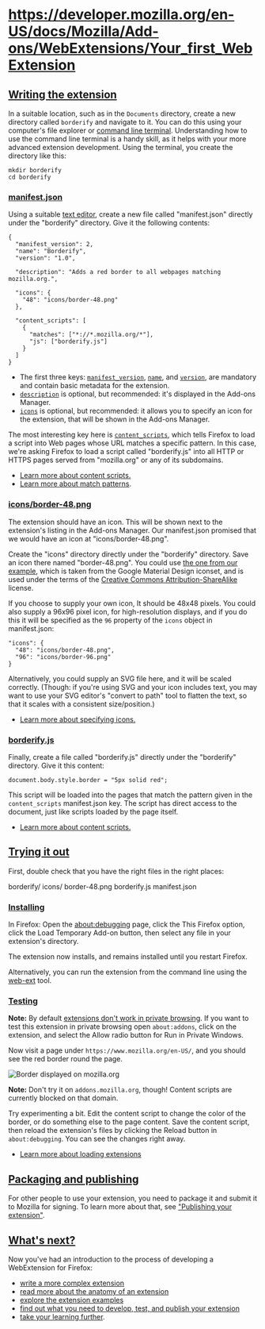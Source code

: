 # https://developer.mozilla.org/en-US/docs/Mozilla/Add-ons/WebExtensions/Your_first_WebExtension

## [Writing the extension](#writing_the_extension)

In a suitable location, such as in the `Documents` directory, create a new directory called `borderify` and navigate to it. You can do this using your computer's file explorer or [command line terminal](https://developer.mozilla.org/en-US/docs/Learn_web_development/Getting_started/Environment_setup/Command_line). Understanding how to use the command line terminal is a handy skill, as it helps with your more advanced extension development. Using the terminal, you create the directory like this:

    mkdir borderify
    cd borderify
    

### [manifest.json](#manifest.json)

Using a suitable [text editor](https://developer.mozilla.org/en-US/docs/Learn_web_development/Howto/Tools_and_setup/Available_text_editors), create a new file called "manifest.json" directly under the "borderify" directory. Give it the following contents:

    {
      "manifest_version": 2,
      "name": "Borderify",
      "version": "1.0",
    
      "description": "Adds a red border to all webpages matching mozilla.org.",
    
      "icons": {
        "48": "icons/border-48.png"
      },
    
      "content_scripts": [
        {
          "matches": ["*://*.mozilla.org/*"],
          "js": ["borderify.js"]
        }
      ]
    }
    

*   The first three keys: [`manifest_version`](https://developer.mozilla.org/en-US/docs/Mozilla/Add-ons/WebExtensions/manifest.json/manifest_version), [`name`](https://developer.mozilla.org/en-US/docs/Mozilla/Add-ons/WebExtensions/manifest.json/name), and [`version`](https://developer.mozilla.org/en-US/docs/Mozilla/Add-ons/WebExtensions/manifest.json/version), are mandatory and contain basic metadata for the extension.
*   [`description`](https://developer.mozilla.org/en-US/docs/Mozilla/Add-ons/WebExtensions/manifest.json/description) is optional, but recommended: it's displayed in the Add-ons Manager.
*   [`icons`](https://developer.mozilla.org/en-US/docs/Mozilla/Add-ons/WebExtensions/manifest.json/icons) is optional, but recommended: it allows you to specify an icon for the extension, that will be shown in the Add-ons Manager.

The most interesting key here is [`content_scripts`](https://developer.mozilla.org/en-US/docs/Mozilla/Add-ons/WebExtensions/manifest.json/content_scripts), which tells Firefox to load a script into Web pages whose URL matches a specific pattern. In this case, we're asking Firefox to load a script called "borderify.js" into all HTTP or HTTPS pages served from "mozilla.org" or any of its subdomains.

*   [Learn more about content scripts.](https://developer.mozilla.org/en-US/docs/Mozilla/Add-ons/WebExtensions/Content_scripts)
*   [Learn more about match patterns](https://developer.mozilla.org/en-US/docs/Mozilla/Add-ons/WebExtensions/Match_patterns).

### [icons/border-48.png](#iconsborder-48.png)

The extension should have an icon. This will be shown next to the extension's listing in the Add-ons Manager. Our manifest.json promised that we would have an icon at "icons/border-48.png".

Create the "icons" directory directly under the "borderify" directory. Save an icon there named "border-48.png". You could use [the one from our example](https://raw.githubusercontent.com/mdn/webextensions-examples/main/borderify/icons/border-48.png), which is taken from the Google Material Design iconset, and is used under the terms of the [Creative Commons Attribution-ShareAlike](https://creativecommons.org/licenses/by-sa/3.0/) license.

If you choose to supply your own icon, It should be 48x48 pixels. You could also supply a 96x96 pixel icon, for high-resolution displays, and if you do this it will be specified as the `96` property of the `icons` object in manifest.json:

    "icons": {
      "48": "icons/border-48.png",
      "96": "icons/border-96.png"
    }
    

Alternatively, you could supply an SVG file here, and it will be scaled correctly. (Though: if you're using SVG and your icon includes text, you may want to use your SVG editor's "convert to path" tool to flatten the text, so that it scales with a consistent size/position.)

*   [Learn more about specifying icons.](https://developer.mozilla.org/en-US/docs/Mozilla/Add-ons/WebExtensions/manifest.json/icons)

### [borderify.js](#borderify.js)

Finally, create a file called "borderify.js" directly under the "borderify" directory. Give it this content:

    document.body.style.border = "5px solid red";
    

This script will be loaded into the pages that match the pattern given in the `content_scripts` manifest.json key. The script has direct access to the document, just like scripts loaded by the page itself.

*   [Learn more about content scripts.](https://developer.mozilla.org/en-US/docs/Mozilla/Add-ons/WebExtensions/Content_scripts)

## [Trying it out](#trying_it_out)

First, double check that you have the right files in the right places:

borderify/
    icons/
        border-48.png
    borderify.js
    manifest.json

### [Installing](#installing)

In Firefox: Open the [about:debugging](https://firefox-source-docs.mozilla.org/devtools-user/about_colon_debugging/index.html) page, click the This Firefox option, click the Load Temporary Add-on button, then select any file in your extension's directory.

The extension now installs, and remains installed until you restart Firefox.

Alternatively, you can run the extension from the command line using the [web-ext](https://extensionworkshop.com/documentation/develop/getting-started-with-web-ext/) tool.

### [Testing](#testing)

**Note:** By default [extensions don't work in private browsing](https://support.mozilla.org/en-US/kb/extensions-private-browsing). If you want to test this extension in private browsing open `about:addons`, click on the extension, and select the Allow radio button for Run in Private Windows.

Now visit a page under `https://www.mozilla.org/en-US/`, and you should see the red border round the page.

![Border displayed on mozilla.org](https://developer.mozilla.org/en-US/docs/Mozilla/Add-ons/WebExtensions/Your_first_WebExtension/border_on_mozilla_org.png)

**Note:** Don't try it on `addons.mozilla.org`, though! Content scripts are currently blocked on that domain.

Try experimenting a bit. Edit the content script to change the color of the border, or do something else to the page content. Save the content script, then reload the extension's files by clicking the Reload button in `about:debugging`. You can see the changes right away.

*   [Learn more about loading extensions](https://extensionworkshop.com/documentation/develop/temporary-installation-in-firefox/)

## [Packaging and publishing](#packaging_and_publishing)

For other people to use your extension, you need to package it and submit it to Mozilla for signing. To learn more about that, see ["Publishing your extension"](https://extensionworkshop.com/documentation/publish/package-your-extension/).

## [What's next?](#whats_next)

Now you've had an introduction to the process of developing a WebExtension for Firefox:

*   [write a more complex extension](https://developer.mozilla.org/en-US/docs/Mozilla/Add-ons/WebExtensions/Your_second_WebExtension)
*   [read more about the anatomy of an extension](https://developer.mozilla.org/en-US/docs/Mozilla/Add-ons/WebExtensions/Anatomy_of_a_WebExtension)
*   [explore the extension examples](https://developer.mozilla.org/en-US/docs/Mozilla/Add-ons/WebExtensions/Examples)
*   [find out what you need to develop, test, and publish your extension](https://developer.mozilla.org/en-US/docs/Mozilla/Add-ons/WebExtensions/What_next)
*   [take your learning further](https://developer.mozilla.org/en-US/docs/Mozilla/Add-ons/WebExtensions/What_next#continue_your_learning_experience).